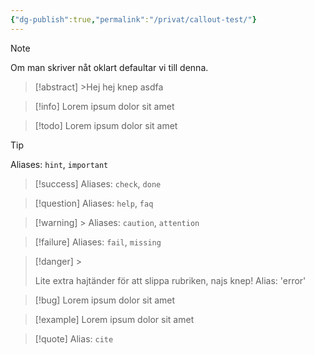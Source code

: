 ```yaml
---
{"dg-publish":true,"permalink":"/privat/callout-test/"}
---
```



> [!note] 
> Om man skriver nåt oklart defaultar vi till denna.

> [!abstract] >Hej hej knep
> asdfa

> [!info] 
> Lorem ipsum dolor sit amet

> [!todo] 
> Lorem ipsum dolor sit amet

> [!tip] 
> Aliases: `hint`, `important`

> [!success] 
> Aliases: `check`, `done`

> [!question]
> Aliases: `help`, `faq`

> [!warning] >
> Aliases: `caution`, `attention`

> [!failure] 
> Aliases: `fail`, `missing`

> [!danger] >
> 
> Lite extra hajtänder för att slippa rubriken, najs knep! Alias: 'error'

> [!bug] 
> Lorem ipsum dolor sit amet

> [!example] 
> Lorem ipsum dolor sit amet

> [!quote] 
> Alias: `cite`
> 